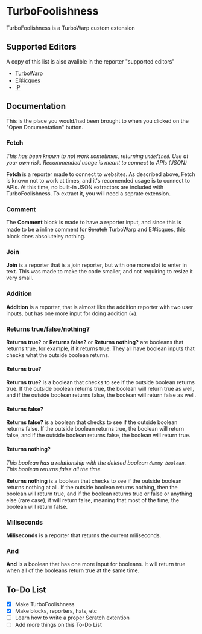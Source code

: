 # TurboFoolishness
TurboFoolishness is a TurboWarp custom extension
## Supported Editors
A copy of this list is also avalible in the reporter "supported editors"

- [TurboWarp](https://turbowarp.org/editor?extension=https://mwalters75.github.io/TurboFoolishness/TurboFoolishness.js)
- [E羊icques](https://sheeptester.github.io/scratch-gui/?url=https://mwalters75.github.io/TurboFoolishness/TurboFoolishness.js)
- [:P](https://mwalters75.github.io/scratch-gui/?url=https://mwalters75.github.io/TurboFoolishness/TurboFoolishness.js)
## Documentation
This is the place you would/had been brought to when you clicked on the "Open Documentation" button.
### Fetch
*This has been known to not work sometimes, returning `undefined`. Use at your own risk. Recommended usage is meant to connect to APIs (JSON)*

**Fetch** is a reporter made to connect to websites. As described above, Fetch is known not to work at times, and it's recomended usage is to connect to APIs. At this time, no built-in JSON extractors are included with TurboFoolishness. To extract it, you will need a seprate extension.

### Comment

The **Comment** block is made to have a reporter input, and since this is made to be a inline comment for ~~Scratch~~ TurboWarp and E羊icques, this block does absoluteley nothing.

### Join

**Join** is a reporter that is a join reporter, but with one more slot to enter in text. This was made to make the code smaller, and not requiring to resize it very small.

### Addition

**Addition** is a reporter, that is almost like the addition reporter with two user inputs, but has one more input for doing addition (+).

### Returns true/false/nothing?

**Returns true?** or **Returns false?** or **Returns nothing?** are booleans that returns true, for example, if it returns true. They all have boolean inputs that checks what the outside boolean returns.

#### Returns true?

**Returns true?** is a boolean that checks to see if the outside boolean returns true. If the outside boolean returns true, the boolean will return true as well, and if the outside boolean returns false, the boolean will return false as well.

#### Returns false?

**Returns false?** is a boolean that checks to see if the outside boolean returns false. If the outside boolean returns true, the boolean will return false, and if the outside boolean returns false, the boolean will return true.

#### Returns nothing?
*This boolean has a relationship with the deleted boolean `dummy boolean`. This boolean returns false all the time.*

**Returns nothing** is a boolean that checks to see if the outside boolean returns nothing at all. If the outside boolean returns nothing, then the boolean will return true, and if the boolean returns true or false or anything else (rare case), it will return false, meaning that most of the time, the boolean will return false.

### Miliseconds

**Miliseconds** is a reporter that returns the current miliseconds.

### And

**And** is a boolean that has one more input for booleans. It will return true when all of the booleans return true at the same time.
## To-Do List
- [x] Make TurboFoolishness
- [x] Make blocks, reporters, hats, etc
- [ ] Learn how to write a proper Scratch extention
- [ ] Add more things on this To-Do List
